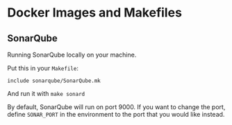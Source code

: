 # Docker Images and Makefiles

## SonarQube
Running SonarQube locally on your machine.

Put this in your `Makefile`:

```make
include sonarqube/SonarQube.mk
```

And run it with `make sonard`

By default, SonarQube will run on port 9000.
If you want to change the port, define `SONAR_PORT` in the environment to the port that you would like instead.

